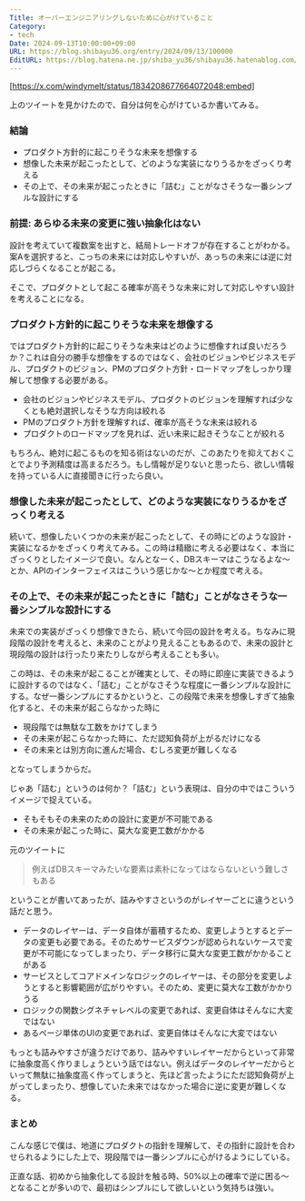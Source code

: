 ```yaml
---
Title: オーバーエンジニアリングしないために心がけていること
Category:
- tech
Date: 2024-09-13T10:00:00+09:00
URL: https://blog.shibayu36.org/entry/2024/09/13/100000
EditURL: https://blog.hatena.ne.jp/shiba_yu36/shibayu36.hatenablog.com/atom/entry/6802340630905970959
---
```


[https://x.com/windymelt/status/1834208677664072048:embed]

上のツイートを見かけたので、自分は何を心がけているか書いてみる。

### 結論
- プロダクト方針的に起こりそうな未来を想像する
- 想像した未来が起こったとして、どのような実装になりうるかをざっくり考える
- その上で、その未来が起こったときに「詰む」ことがなさそうな一番シンプルな設計にする

### 前提: あらゆる未来の変更に強い抽象化はない
設計を考えていて複数案を出すと、結局トレードオフが存在することがわかる。案Aを選択すると、こっちの未来には対応しやすいが、あっちの未来には逆に対応しづらくなることが起こる。

そこで、プロダクトとして起こる確率が高そうな未来に対して対応しやすい設計を考えることになる。

### プロダクト方針的に起こりそうな未来を想像する
ではプロダクト方針的に起こりそうな未来はどのように想像すれば良いだろうか？これは自分の勝手な想像をするのではなく、会社のビジョンやビジネスモデル、プロダクトのビジョン、PMのプロダクト方針・ロードマップをしっかり理解して想像する必要がある。

- 会社のビジョンやビジネスモデル、プロダクトのビジョンを理解すれば少なくとも絶対選択しなそうな方向は絞れる
- PMのプロダクト方針を理解すれば、確率が高そうな未来は絞れる
- プロダクトのロードマップを見れば、近い未来に起きそうなことが絞れる

もちろん、絶対に起こるものを知る術はないのだが、このあたりを抑えておくことでより予測精度は高まるだろう。もし情報が足りないと思ったら、欲しい情報を持っている人に直接聞きに行ったら良い。

### 想像した未来が起こったとして、どのような実装になりうるかをざっくり考える
続いて、想像したいくつかの未来が起こったとして、その時にどのような設計・実装になるかをざっくり考えてみる。この時は精緻に考える必要はなく、本当にざっくりとしたイメージで良い。なんとなーく、DBスキーマはこうなるよな〜とか、APIのインターフェイスはこういう感じかな〜とか程度で考える。

### その上で、その未来が起こったときに「詰む」ことがなさそうな一番シンプルな設計にする
未来での実装がざっくり想像できたら、続いて今回の設計を考える。ちなみに現段階の設計を考えると、未来のことがより見えることもあるので、未来の設計と現段階の設計は行ったり来たりしながら考えることも多い。

この時は、その未来が起こることが確実として、その時に即座に実装できるように設計するのではなく、「詰む」ことがなさそうな程度に一番シンプルな設計にする。なぜ一番シンプルにするかというと、この段階で未来を想像しすぎて抽象化すると、その未来が起こらなかった時に

- 現段階では無駄な工数をかけてしまう
- その未来が起こらなかった時に、ただ認知負荷が上がるだけになる
- その未来とは別方向に進んだ場合、むしろ変更が難しくなる

となってしまうからだ。

じゃあ「詰む」というのは何か？「詰む」という表現は、自分の中ではこういうイメージで捉えている。

- そもそもその未来のための設計に変更が不可能である
- その未来が起こった時に、莫大な変更工数がかかる

元のツイートに

> 例えばDBスキーマみたいな要素は素朴になってはならないという難しさもある

ということが書いてあったが、詰みやすさというのがレイヤーごとに違うという話だと思う。

- データのレイヤーは、データ自体が蓄積するため、変更しようとするとデータの変更も必要である。そのためサービスダウンが認められないケースで変更が不可能になってしまったり、データ移行に莫大な変更工数がかかることがある
- サービスとしてコアドメインなロジックのレイヤーは、その部分を変更しようとすると影響範囲が広がりやすい。そのため、変更に莫大な工数がかかりうる
- ロジックの関数シグネチャレベルの変更であれば、変更自体はそんなに大変ではない
- あるページ単体のUIの変更であれば、変更自体はそんなに大変ではない

もっとも詰みやすさが違うだけであり、詰みやすいレイヤーだからといって非常に抽象度高く作りましょうという話ではない。例えばデータのレイヤーだからといって無駄に抽象度高く作ってしまうと、先ほど言ったようにただ認知負荷が上がってしまったり、想像していた未来ではなかった場合に逆に変更が難しくなる。

### まとめ
こんな感じで僕は、地道にプロダクトの指針を理解して、その指針に設計を合わせられるようにした上で、現段階では一番シンプルに心がけるようにしている。

正直な話、初めから抽象化してる設計を触る時、50%以上の確率で逆に困る〜となることが多いので、最初はシンプルにして欲しいという気持ちは強い。
